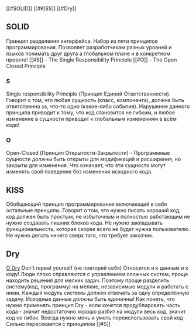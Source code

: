 [[#SOLID]]
[[#KISS]]
[[#Dry]]

## SOLID
Принцип разделения интерфейса.
Набор из пяти принципов программирования. Позволяет разработчикам разных уровней и языков понимать друг друга а глобальном плане и в конкретном проекте!
[[#S]] - The Single Responsibility Principle
[[#O]] - The Open Closed Principle


### S
Single responsibility Principle  (Принцип Единой Ответственности).  
Говорит о том, что любая сущность (класс, компонента), должна быть ответственна за, что-то одно (какое-либо событие).
Нарушение данного принципа приводит к тому, что код становится не гибким, и любое изменение в сущности приводит к глобальным изменениям в всём коде!
### O
Open-Closed (Принцип Открытости-Закрытости) - Программные сущности должны быть открыты для модификаций и расширения, но закрыты для изменения. Что означает, что эти сущности  могут изменять своё поведение без изменения исходного кода.

## KISS

Обобщающий принцип программирования включающий в себя остальные принципы.
Говорит о том, что нужно писать хороший код, код должен быть простым, не избыточным и полностью работающим
не нужно создавать лишних блоков кода. Не нужно закладывать функциональность, которая скорее всего не будет нужна пользователю. Не нужно делать ничего сверх того, что требует заказчик.

## Dry
[О Dry](https://youtu.be/NWemqNMCesQ?t=59)
Don't repeat yourself (не повторяй себя) Относится и к данным и к коду!
Люди плохо справляются с управлением сложных систем, проще находить решения для мелких задач.
Поэтому проще разделить систему(код, программу) на мелкие, независимые модули и работать с ними.
Каждый модуль системы должен отвечать за одну определённую задачу.
Исходные данные должны быть единичны!
Как понять, что нужно применять принцип Dry - если хочется продублировать часть кода - значит недостаточно хорошо разбит на модули весь код, значит код не гибок. Всегда нужно мочь и уметь переиспользовать свой код
Сильно пересекается с принципом [[#S]]